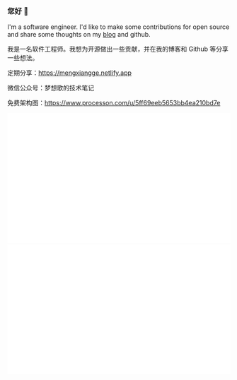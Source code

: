 ### 您好 🍨

I'm a software engineer. I'd like to make some contributions for open source and share some thoughts on my [blog](https://mengxiangge.netlify.app) and github.

我是一名软件工程师。我想为开源做出一些贡献，并在我的博客和 Github 等分享一些想法。

定期分享：https://mengxiangge.netlify.app

微信公众号：梦想歌的技术笔记

免费架构图：https://www.processon.com/u/5ff69eeb5653bb4ea210bd7e

<a href="https://github.com/jstrieb/github-stats">

![](https://github.com/shiyindaxiaojie/github-stats/blob/master/generated/overview.svg#gh-dark-mode-only)![](https://github.com/shiyindaxiaojie/github-stats/blob/master/generated/languages.svg#gh-dark-mode-only)

</a>

